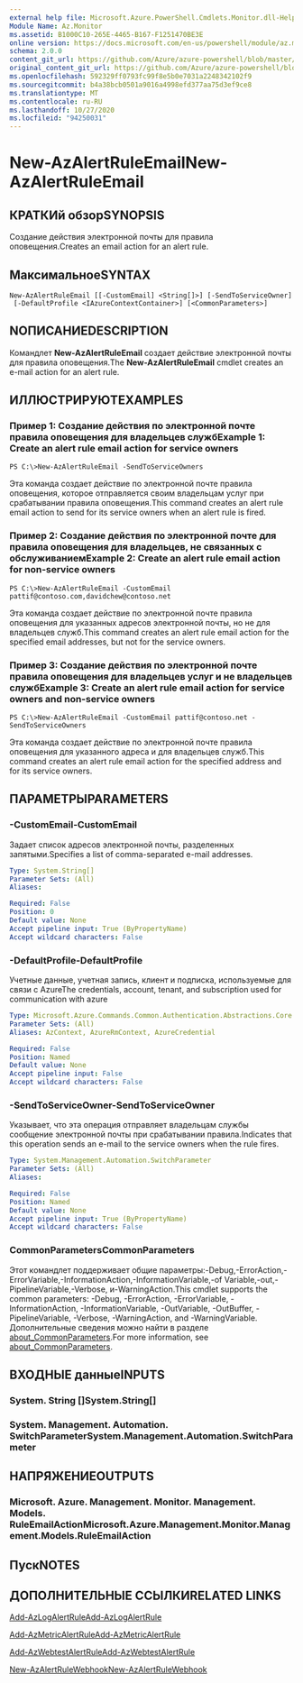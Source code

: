 ```yaml
---
external help file: Microsoft.Azure.PowerShell.Cmdlets.Monitor.dll-Help.xml
Module Name: Az.Monitor
ms.assetid: B1000C10-265E-4465-B167-F1251470BE3E
online version: https://docs.microsoft.com/en-us/powershell/module/az.monitor/new-azalertruleemail
schema: 2.0.0
content_git_url: https://github.com/Azure/azure-powershell/blob/master/src/Monitor/Monitor/help/New-AzAlertRuleEmail.md
original_content_git_url: https://github.com/Azure/azure-powershell/blob/master/src/Monitor/Monitor/help/New-AzAlertRuleEmail.md
ms.openlocfilehash: 592329ff0793fc99f8e5b0e7031a2248342102f9
ms.sourcegitcommit: b4a38bcb0501a9016a4998efd377aa75d3ef9ce8
ms.translationtype: MT
ms.contentlocale: ru-RU
ms.lasthandoff: 10/27/2020
ms.locfileid: "94250031"
---
```

# <span data-ttu-id="18f61-101">New-AzAlertRuleEmail</span><span class="sxs-lookup"><span data-stu-id="18f61-101">New-AzAlertRuleEmail</span></span>

## <span data-ttu-id="18f61-102">КРАТКИй обзор</span><span class="sxs-lookup"><span data-stu-id="18f61-102">SYNOPSIS</span></span>
<span data-ttu-id="18f61-103">Создание действия электронной почты для правила оповещения.</span><span class="sxs-lookup"><span data-stu-id="18f61-103">Creates an email action for an alert rule.</span></span>

## <span data-ttu-id="18f61-104">Максимальное</span><span class="sxs-lookup"><span data-stu-id="18f61-104">SYNTAX</span></span>

```
New-AzAlertRuleEmail [[-CustomEmail] <String[]>] [-SendToServiceOwner]
 [-DefaultProfile <IAzureContextContainer>] [<CommonParameters>]
```

## <span data-ttu-id="18f61-105">NОПИСАНИЕ</span><span class="sxs-lookup"><span data-stu-id="18f61-105">DESCRIPTION</span></span>
<span data-ttu-id="18f61-106">Командлет **New-AzAlertRuleEmail** создает действие электронной почты для правила оповещения.</span><span class="sxs-lookup"><span data-stu-id="18f61-106">The **New-AzAlertRuleEmail** cmdlet creates an e-mail action for an alert rule.</span></span>

## <span data-ttu-id="18f61-107">ИЛЛЮСТРИРУЮТ</span><span class="sxs-lookup"><span data-stu-id="18f61-107">EXAMPLES</span></span>

### <span data-ttu-id="18f61-108">Пример 1: Создание действия по электронной почте правила оповещения для владельцев служб</span><span class="sxs-lookup"><span data-stu-id="18f61-108">Example 1: Create an alert rule email action for service owners</span></span>
```
PS C:\>New-AzAlertRuleEmail -SendToServiceOwners
```

<span data-ttu-id="18f61-109">Эта команда создает действие по электронной почте правила оповещения, которое отправляется своим владельцам услуг при срабатывании правила оповещения.</span><span class="sxs-lookup"><span data-stu-id="18f61-109">This command creates an alert rule email action to send for its service owners when an alert rule is fired.</span></span>

### <span data-ttu-id="18f61-110">Пример 2: Создание действия по электронной почте для правила оповещения для владельцев, не связанных с обслуживанием</span><span class="sxs-lookup"><span data-stu-id="18f61-110">Example 2: Create an alert rule email action for non-service owners</span></span>
```
PS C:\>New-AzAlertRuleEmail -CustomEmail pattif@contoso.com,davidchew@contoso.net
```

<span data-ttu-id="18f61-111">Эта команда создает действие по электронной почте правила оповещения для указанных адресов электронной почты, но не для владельцев служб.</span><span class="sxs-lookup"><span data-stu-id="18f61-111">This command creates an alert rule email action for the specified email addresses, but not for the service owners.</span></span>

### <span data-ttu-id="18f61-112">Пример 3: Создание действия по электронной почте правила оповещения для владельцев услуг и не владельцев служб</span><span class="sxs-lookup"><span data-stu-id="18f61-112">Example 3: Create an alert rule email action for service owners and non-service owners</span></span>
```
PS C:\>New-AzAlertRuleEmail -CustomEmail pattif@contoso.net -SendToServiceOwners
```

<span data-ttu-id="18f61-113">Эта команда создает действие по электронной почте правила оповещения для указанного адреса и для владельцев служб.</span><span class="sxs-lookup"><span data-stu-id="18f61-113">This command creates an alert rule email action for the specified address and for its service owners.</span></span>

## <span data-ttu-id="18f61-114">ПАРАМЕТРЫ</span><span class="sxs-lookup"><span data-stu-id="18f61-114">PARAMETERS</span></span>

### <span data-ttu-id="18f61-115">-CustomEmail</span><span class="sxs-lookup"><span data-stu-id="18f61-115">-CustomEmail</span></span>
<span data-ttu-id="18f61-116">Задает список адресов электронной почты, разделенных запятыми.</span><span class="sxs-lookup"><span data-stu-id="18f61-116">Specifies a list of comma-separated e-mail addresses.</span></span>

```yaml
Type: System.String[]
Parameter Sets: (All)
Aliases:

Required: False
Position: 0
Default value: None
Accept pipeline input: True (ByPropertyName)
Accept wildcard characters: False
```

### <span data-ttu-id="18f61-117">-DefaultProfile</span><span class="sxs-lookup"><span data-stu-id="18f61-117">-DefaultProfile</span></span>
<span data-ttu-id="18f61-118">Учетные данные, учетная запись, клиент и подписка, используемые для связи с Azure</span><span class="sxs-lookup"><span data-stu-id="18f61-118">The credentials, account, tenant, and subscription used for communication with azure</span></span>

```yaml
Type: Microsoft.Azure.Commands.Common.Authentication.Abstractions.Core.IAzureContextContainer
Parameter Sets: (All)
Aliases: AzContext, AzureRmContext, AzureCredential

Required: False
Position: Named
Default value: None
Accept pipeline input: False
Accept wildcard characters: False
```

### <span data-ttu-id="18f61-119">-SendToServiceOwner</span><span class="sxs-lookup"><span data-stu-id="18f61-119">-SendToServiceOwner</span></span>
<span data-ttu-id="18f61-120">Указывает, что эта операция отправляет владельцам службы сообщение электронной почты при срабатывании правила.</span><span class="sxs-lookup"><span data-stu-id="18f61-120">Indicates that this operation sends an e-mail to the service owners when the rule fires.</span></span>

```yaml
Type: System.Management.Automation.SwitchParameter
Parameter Sets: (All)
Aliases:

Required: False
Position: Named
Default value: None
Accept pipeline input: True (ByPropertyName)
Accept wildcard characters: False
```

### <span data-ttu-id="18f61-121">CommonParameters</span><span class="sxs-lookup"><span data-stu-id="18f61-121">CommonParameters</span></span>
<span data-ttu-id="18f61-122">Этот командлет поддерживает общие параметры:-Debug,-ErrorAction,-ErrorVariable,-InformationAction,-InformationVariable,-of Variable,-out,-PipelineVariable,-Verbose, и-WarningAction.</span><span class="sxs-lookup"><span data-stu-id="18f61-122">This cmdlet supports the common parameters: -Debug, -ErrorAction, -ErrorVariable, -InformationAction, -InformationVariable, -OutVariable, -OutBuffer, -PipelineVariable, -Verbose, -WarningAction, and -WarningVariable.</span></span> <span data-ttu-id="18f61-123">Дополнительные сведения можно найти в разделе [about_CommonParameters](http://go.microsoft.com/fwlink/?LinkID=113216).</span><span class="sxs-lookup"><span data-stu-id="18f61-123">For more information, see [about_CommonParameters](http://go.microsoft.com/fwlink/?LinkID=113216).</span></span>

## <span data-ttu-id="18f61-124">ВХОДНЫЕ данные</span><span class="sxs-lookup"><span data-stu-id="18f61-124">INPUTS</span></span>

### <span data-ttu-id="18f61-125">System. String []</span><span class="sxs-lookup"><span data-stu-id="18f61-125">System.String[]</span></span>

### <span data-ttu-id="18f61-126">System. Management. Automation. SwitchParameter</span><span class="sxs-lookup"><span data-stu-id="18f61-126">System.Management.Automation.SwitchParameter</span></span>

## <span data-ttu-id="18f61-127">НАПРЯЖЕНИЕ</span><span class="sxs-lookup"><span data-stu-id="18f61-127">OUTPUTS</span></span>

### <span data-ttu-id="18f61-128">Microsoft. Azure. Management. Monitor. Management. Models. RuleEmailAction</span><span class="sxs-lookup"><span data-stu-id="18f61-128">Microsoft.Azure.Management.Monitor.Management.Models.RuleEmailAction</span></span>

## <span data-ttu-id="18f61-129">Пуск</span><span class="sxs-lookup"><span data-stu-id="18f61-129">NOTES</span></span>

## <span data-ttu-id="18f61-130">ДОПОЛНИТЕЛЬНЫЕ ССЫЛКИ</span><span class="sxs-lookup"><span data-stu-id="18f61-130">RELATED LINKS</span></span>

[<span data-ttu-id="18f61-131">Add-AzLogAlertRule</span><span class="sxs-lookup"><span data-stu-id="18f61-131">Add-AzLogAlertRule</span></span>](./Add-AzLogAlertRule.md)

[<span data-ttu-id="18f61-132">Add-AzMetricAlertRule</span><span class="sxs-lookup"><span data-stu-id="18f61-132">Add-AzMetricAlertRule</span></span>](./Add-AzMetricAlertRule.md)

[<span data-ttu-id="18f61-133">Add-AzWebtestAlertRule</span><span class="sxs-lookup"><span data-stu-id="18f61-133">Add-AzWebtestAlertRule</span></span>](./Add-AzWebtestAlertRule.md)

[<span data-ttu-id="18f61-134">New-AzAlertRuleWebhook</span><span class="sxs-lookup"><span data-stu-id="18f61-134">New-AzAlertRuleWebhook</span></span>](./New-AzAlertRuleWebhook.md)


